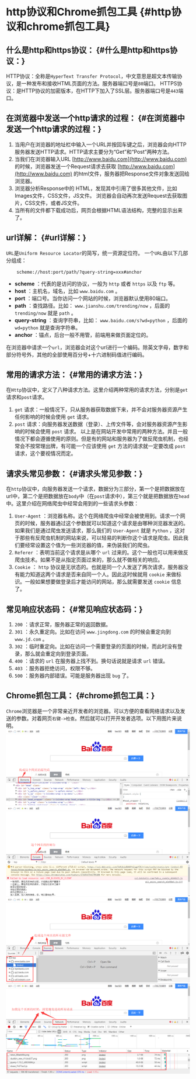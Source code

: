 # http协议和Chrome抓包工具 {#http协议和chrome抓包工具}

## 什么是http和https协议： {#什么是http和https协议：}

HTTP协议：全称是`HyperText Transfer Protocol`，中文意思是超文本传输协议，是一种发布和接收HTML页面的方法。服务器端口号是`80`端口。 HTTPS协议：是HTTP协议的加密版本，在HTTP下加入了SSL层。服务器端口号是`443`端口。

## 在浏览器中发送一个http请求的过程： {#在浏览器中发送一个http请求的过程：}

1. 当用户在浏览器的地址栏中输入一个URL并按回车键之后，浏览器会向HTTP服务器发送HTTP请求。HTTP请求主要分为“Get”和“Post”两种方法。
2. 当我们在浏览器输入URL
   [http://www.baidu.com](http://www.baidu.com)
   的时候，浏览器发送一个Request请求去获取
   [http://www.baidu.com](http://www.baidu.com)
   的html文件，服务器把Response文件对象发送回给浏览器。
3. 浏览器分析Response中的 HTML，发现其中引用了很多其他文件，比如Images文件，CSS文件，JS文件。 浏览器会自动再次发送Request去获取图片，CSS文件，或者JS文件。
4. 当所有的文件都下载成功后，网页会根据HTML语法结构，完整的显示出来了。

## url详解： {#url详解：}

`URL`是`Uniform Resource Locator`的简写，统一资源定位符。 一个`URL`由以下几部分组成：

```
    scheme://host:port/path/?query-string=xxx#anchor

```

* **scheme**
  ：代表的是访问的协议，一般为
  `http`
  或者
  `https`
  以及
  `ftp`
  等。
* **host**
  ：主机名，域名，比如
  `www.baidu.com`
  。
* **port**
  ：端口号。当你访问一个网站的时候，浏览器默认使用80端口。
* **path**
  ：查找路径。比如：
  `www.jianshu.com/trending/now`
  ，后面的
  `trending/now`
  就是
  `path`
  。
* **query-string**
  ：查询字符串，比如：
  `www.baidu.com/s?wd=python`
  ，后面的
  `wd=python`
  就是查询字符串。
* **anchor**
  ：锚点，后台一般不用管，前端用来做页面定位的。

在浏览器中请求一个`url`，浏览器会对这个url进行一个编码。除英文字母，数字和部分符号外，其他的全部使用百分号+十六进制码值进行编码。

## 常用的请求方法： {#常用的请求方法：}

在`Http`协议中，定义了八种请求方法。这里介绍两种常用的请求方法，分别是`get`请求和`post`请求。

1. `get`
   请求：一般情况下，只从服务器获取数据下来，并不会对服务器资源产生任何影响的时候会使用
   `get`
   请求。
2. `post`
   请求：向服务器发送数据（登录）、上传文件等，会对服务器资源产生影响的时候会使用
   `post`
   请求。 以上是在网站开发中常用的两种方法。并且一般情况下都会遵循使用的原则。但是有的网站和服务器为了做反爬虫机制，也经常会不按常理出牌，有可能一个应该使用
   `get`
   方法的请求就一定要改成
   `post`
   请求，这个要视情况而定。

## 请求头常见参数： {#请求头常见参数：}

在`http`协议中，向服务器发送一个请求，数据分为三部分，第一个是把数据放在url中，第二个是把数据放在`body`中（在`post`请求中），第三个就是把数据放在`head`中。这里介绍在网络爬虫中经常会用到的一些请求头参数：

1. `User-Agent`
   ：浏览器名称。这个在网络爬虫中经常会被使用到。请求一个网页的时候，服务器通过这个参数就可以知道这个请求是由哪种浏览器发送的。如果我们是通过爬虫发送请求，那么我们的
   `User-Agent`
   就是
   `Python`
   ，这对于那些有反爬虫机制的网站来说，可以轻易的判断你这个请求是爬虫。因此我们要经常设置这个值为一些浏览器的值，来伪装我们的爬虫。
2. `Referer`
   ：表明当前这个请求是从哪个
   `url`
   过来的。这个一般也可以用来做反爬虫技术。如果不是从指定页面过来的，那么就不做相关的响应。
3. `Cookie`
   ：
   `http`
   协议是无状态的。也就是同一个人发送了两次请求，服务器没有能力知道这两个请求是否来自同一个人。因此这时候就用
   `cookie`
   来做标识。一般如果想要做登录后才能访问的网站，那么就需要发送
   `cookie`
   信息了。

## 常见响应状态码： {#常见响应状态码：}

1. `200`
   ：请求正常，服务器正常的返回数据。
2. `301`
   ：永久重定向。比如在访问
   `www.jingdong.com`
   的时候会重定向到
   `www.jd.com`
   。
3. `302`
   ：临时重定向。比如在访问一个需要登录的页面的时候，而此时没有登录，那么就会重定向到登录页面。
4. `400`
   ：请求的
   `url`
   在服务器上找不到。换句话说就是请求
   `url`
   错误。
5. `403`
   ：服务器拒绝访问，权限不够。
6. `500`
   ：服务器内部错误。可能是服务器出现
   `bug`
   了。

## Chrome抓包工具： {#chrome抓包工具：}

`Chrome`浏览器是一个非常亲近开发者的浏览器。可以方便的查看网络请求以及发送的参数。对着网页`右键->检查`。然后就可以打开开发者选项。以下用图片来说明。![](/assets/1.png)![](/assets/2.png)![](/assets/3.png)![](/assets/4.png)

